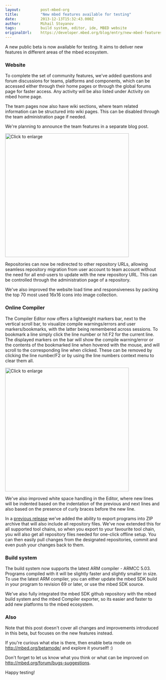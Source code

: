 ```yaml
---
layout:         post-mbed-org
title:          "New mbed features available for testing"
date:           2013-12-13T15:32:43.000Z
author:         Mihail Stoyanov
tags:           build system, editor, ide, MBED website
originalUrl:    https://developer.mbed.org/blog/entry/new-mbed-features-available-for-testing/
---
```


<p>
  A new public beta is now available for testing. It aims to
  deliver new features in different areas of the mbed ecosystem.
</p>
<h3>
  Website
</h3>
<p>
  To complete the set of community features, we've added questions
  and forum discussions for teams, platforms and components, which
  can be accessed either through their home pages or through the
  global forums page for faster access. Any activity will be also
  listed under Activity on mbed home page.
</p>
<p>
  The team pages now also have wiki sections, where team related
  information can be structured into wiki pages. This can be
  disabled through the team administration page if needed.
</p>
<p>
  We're planning to announce the team features in a separate blog
  post.
</p>
<p>
  <a href="/media/uploads/screamer/mbed-teams.png"><img width="400"
  alt="Click to enlarge" title="Click to enlarge" src=
  "https://developer.mbed.org/media/uploads/screamer/400xNxmbed-teams.png.pagespeed.ic.gTr3FSBtDG.png"></a>
</p>
<p>
  Repositories can now be redirected to other repository URLs,
  allowing seamless repository migration from user account to team
  account without the need for all end-users to update with the new
  repository URL. This can be controlled through the administration
  page of a repository.
</p>
<p>
  We've also improved the website load time and responsiveness by
  packing the top 70 most used 16x16 icons into image collection.
</p>
<h3>
  Online Compiler
</h3>
<p>
  The Compiler Editor now offers a lightweight markers bar, next to
  the vertical scroll bar, to visualize compile warnings/errors and
  user markers/bookmarks, with the latter being remembered across
  sessions. To bookmark a line simply click the line number or hit
  F2 for the current line. The displayed markers on the bar will
  show the compile warning/error or the contents of the bookmarked
  line when hovered with the mouse, and will scroll to the
  corresponding line when clicked. These can be removed by clicking
  the line number/F2 or by using the line numbers context menu to
  clear them all.
</p>
<p>
  <a href="/media/uploads/screamer/editor-markers.png"><img width=
  "400" alt="Click to enlarge" title="Click to enlarge" src=
  "https://developer.mbed.org/media/uploads/screamer/400xNxeditor-markers.png.pagespeed.ic._b3w4Bp3XA.png"></a>
</p>
<p>
  We've also improved white space handling in the Editor, where new
  lines will be indented based on the indentation of the previous
  and next lines and also based on the presence of curly braces
  before the new line.
</p>
<p>
  In a <a href="/blog/entry/faster-smarter-mbed-compiler/">previous
  release</a> we've added the ability to export programs into ZIP
  archive that will also include all repository files. We've now
  extended this for all supported tool chains, so when you export
  to your favourite tool chain, you will also get all repository
  files needed for one-click offline setup. You can then easily
  pull changes from the designated repositories, commit and even
  push your changes back to them.
</p>
<h3>
  Build system
</h3>
<p>
  The build system now supports the latest ARM compiler - ARMCC
  5.03. Programs compiled with it will be slightly faster and
  slightly smaller in size. To use the latest ARM compiler, you can
  either update the mbed SDK build in your program to revision 69
  or later, or use the mbed SDK source.
</p>
<p>
  We've also fully integrated the mbed SDK github repository with
  the mbed build system and the mbed Compiler exporter, so its
  easier and faster to add new platforms to the mbed ecosystem.
</p>
<h3>
  Also
</h3>
<p>
  Note that this post doesn't cover all changes and improvements
  introduced in this beta, but focuses on the new features instead.
</p>
<p>
  If you're curious what else is there, then enable beta mode on
  <a href="http://mbed.org/betamode/">http://mbed.org/betamode/</a>
  and explore it yourself! :)
</p>
<p>
  Don't forget to let us know what you think or what can be
  improved on <a href=
  "http://mbed.org/forum/bugs-suggestions">http://mbed.org/forum/bugs-suggestions</a>.
</p>
<p>
  Happy testing!
</p>

